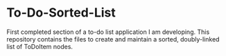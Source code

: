 # To-Do-Sorted-List
First completed section of a to-do list application I am developing. This repository contains the files to create and maintain a sorted, doubly-linked list of ToDoItem nodes.
